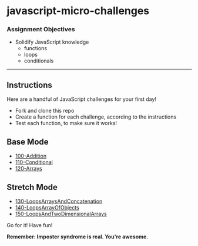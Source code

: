 # javascript-micro-challenges

### Assignment Objectives

- Solidify JavaScript knowledge
  - functions
  - loops
  - conditionals

---

## Instructions

Here are a handful of JavaScript challenges for your first day!

- Fork and clone this repo
- Create a function for each challenge, according to the instructions
- Test each function, to make sure it works!

## Base Mode

- [100-Addition](./100-Addition.md)
- [110-Conditional](./110-Conditional.md)
- [120-Arrays](./120-Arrays.md)

## Stretch Mode

- [130-LoopsArraysAndConcatenation](./130-LoopsArraysAndConcatenation.md)
- [140-LoopsArrayOfObjects](./130-LoopsArraysAndConcatenation.md)
- [150-LoopsAndTwoDimensionalArrays](./150-LoopsAndTwoDimensionalArrays.md)

Go for it! Have fun!

__Remember: Imposter syndrome is real. You're awesome.__
